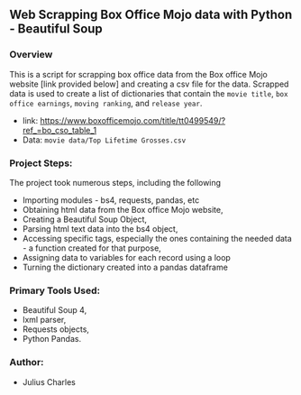 ## Web Scrapping Box Office Mojo data with Python - Beautiful Soup

### Overview
This is a script for scrapping box office data from the Box office Mojo website [link provided below] and creating a 
csv file for the data. Scrapped data is used to create a list of dictionaries that contain the `movie title`, `box 
office earnings`, `moving ranking`, and `release year`.

+ link: https://www.boxofficemojo.com/title/tt0499549/?ref_=bo_cso_table_1
+ Data: `movie data/Top Lifetime Grosses.csv`

### Project Steps:
The project took numerous steps, including the following
+ Importing modules - bs4, requests, pandas, etc
+ Obtaining html data from the Box office Mojo website,
+ Creating a Beautiful Soup Object,
+ Parsing html text data into the bs4 object,
+ Accessing specific tags, especially the ones containing the needed data - a function created for that purpose,
+ Assigning data to variables for each record using a loop
+ Turning the dictionary created into a pandas dataframe

### Primary Tools Used:
+ Beautiful Soup 4,
+ lxml parser,
+ Requests objects,
+ Python Pandas.

### Author:
+ Julius Charles